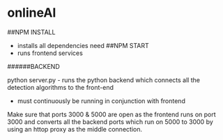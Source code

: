 # onlineAI

##NPM INSTALL
  - installs all dependencies need 
 ##NPM START
  - runs frontend services 

######BACKEND

python server.py - runs the python backend which connects all the detection algorithms to the front-end 
  - must continuously be running in conjunction with frontend 

Make sure that ports 3000 & 5000 are open as the frontend runs on port 3000 and converts all the backend ports which run on 5000 to 3000 by using an httop proxy as the middle connection. 
